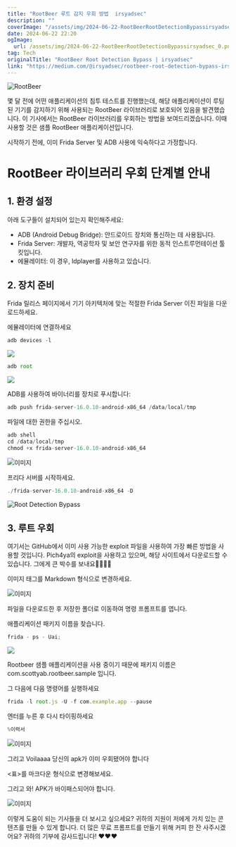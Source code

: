 ```yaml
---
title: "RootBeer 루트 감지 우회 방법  irsyadsec"
description: ""
coverImage: "/assets/img/2024-06-22-RootBeerRootDetectionBypassirsyadsec_0.png"
date: 2024-06-22 22:20
ogImage:
  url: /assets/img/2024-06-22-RootBeerRootDetectionBypassirsyadsec_0.png
tag: Tech
originalTitle: "RootBeer Root Detection Bypass | irsyadsec"
link: "https://medium.com/@irsyadsec/rootbeer-root-detection-bypass-irsyadsec-8f183b67c6f0"
---
```


![RootBeer](/assets/img/2024-06-22-RootBeerRootDetectionBypassirsyadsec_0.png)

몇 달 전에 어떤 애플리케이션의 침투 테스트를 진행했는데, 해당 애플리케이션이 루팅된 기기를 감지하기 위해 사용되는 RootBeer 라이브러리로 보호되어 있음을 발견했습니다. 이 기사에서는 RootBeer 라이브러리를 우회하는 방법을 보여드리겠습니다. 이때 사용할 것은 샘플 RootBeer 애플리케이션입니다.

시작하기 전에, 이미 Frida Server 및 ADB 사용에 익숙하다고 가정합니다.

# RootBeer 라이브러리 우회 단계별 안내

<div class="content-ad"></div>

## 1. 환경 설정

아래 도구들이 설치되어 있는지 확인해주세요:

- ADB (Android Debug Bridge): 안드로이드 장치와 통신하는 데 사용됩니다.
- Frida Server: 개발자, 역공학자 및 보안 연구자를 위한 동적 인스트루먼테이션 툴킷입니다.
- 에뮬레이터: 이 경우, ldplayer를 사용하고 있습니다.

## 2. 장치 준비

<div class="content-ad"></div>

Frida 릴리스 페이지에서 기기 아키텍처에 맞는 적절한 Frida Server 이진 파일을 다운로드하세요.

에뮬레이터에 연결하세요

```js
adb devices -l
```

<img src="/assets/img/2024-06-22-RootBeerRootDetectionBypassirsyadsec_1.png" />

<div class="content-ad"></div>

```js
adb root
```

<img src="/assets/img/2024-06-22-RootBeerRootDetectionBypassirsyadsec_2.png" />

ADB를 사용하여 바이너리를 장치로 푸시합니다:

```js
adb push frida-server-16.0.10-android-x86_64 /data/local/tmp
```

<div class="content-ad"></div>

파일에 대한 권한을 주십시오.

```js
adb shell
cd /data/local/tmp
chmod +x frida-server-16.0.10-android-x86_64
```

![이미지](/assets/img/2024-06-22-RootBeerRootDetectionBypassirsyadsec_3.png)

프리다 서버를 시작하세요.

<div class="content-ad"></div>

```js
./frida-server-16.0.10-android-x86_64 -D
```

![Root Detection Bypass](/assets/img/2024-06-22-RootBeerRootDetectionBypassirsyadsec_4.png)

## 3. 루트 우회

여기서는 GitHub에서 이미 사용 가능한 exploit 파일을 사용하여 가장 빠른 방법을 사용할 것입니다. Pich4ya의 exploit을 사용하고 있으며, 해당 사이트에서 다운로드할 수 있습니다. 그에게 큰 박수를 보내요👏👏👏👏

<div class="content-ad"></div>

이미지 태그를 Markdown 형식으로 변경하세요.

![이미지](/assets/img/2024-06-22-RootBeerRootDetectionBypassirsyadsec_5.png)

파일을 다운로드한 후 저장한 폴더로 이동하여 명령 프롬프트를 엽니다.

애플리케이션 패키지 이름을 찾습니다.

```js
frida - ps - Uai;
```

<div class="content-ad"></div>

<img src="/assets/img/2024-06-22-RootBeerRootDetectionBypassirsyadsec_6.png" />

Rootbeer 샘플 애플리케이션을 사용 중이기 때문에 패키지 이름은 com.scottyab.rootbeer.sample 입니다.

그 다음에 다음 명령어를 실행하세요

```js
frida -l root.js -U -f com.example.app --pause
```

<div class="content-ad"></div>

엔터를 누른 후 다시 타이핑하세요

```js
%이력서
```

![이미지](/assets/img/2024-06-22-RootBeerRootDetectionBypassirsyadsec_7.png)

그리고 Voilaaaa 당신의 apk가 이미 우회됐어야 합니다

<div class="content-ad"></div>

<표>를 마크다운 형식으로 변경해보세요.

그리고 와! APK가 바이패스되어야 합니다.

![이미지](/assets/img/2024-06-22-RootBeerRootDetectionBypassirsyadsec_8.png)

이렇게 도움이 되는 기사들을 더 보시고 싶으세요? 귀하의 지원이 저에게 가치 있는 콘텐츠를 만들 수 있게 합니다. 더 많은 무료 프롬프트를 만들기 위해 커피 한 잔 사주시겠어요? 귀하의 기부에 감사드립니다! ❤️❤️❤️
